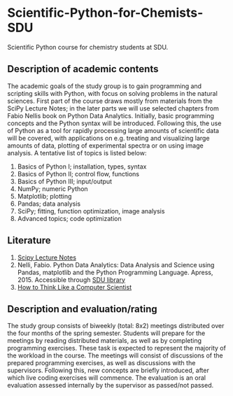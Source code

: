 # Scientific-Python-for-Chemists-SDU
Scientific Python course for chemistry students at SDU.

## Description of academic contents
The academic goals of the study group is to gain programming and scripting skills with Python, with focus on solving problems in the natural sciences. 
First part of the course draws mostly from materials from the SciPy Lecture Notes; in the later parts we will use selected chapters from Fabio Nellis book on Python Data Analytics. 
Initially, basic programming concepts and the Python syntax will be introduced. 
Following this, the use of Python as a tool for rapidly processing large amounts of scientific data will be covered, with applications on e.g. treating and visualizing large amounts of data, plotting of experimental spectra or on using image analysis. 
A tentative list of topics is listed below:

1. Basics of Python I; installation, types, syntax
2. Basics of Python II; control flow, functions
3. Basics of Python III; input/output
4. NumPy; numeric Python
5. Matplotlib; plotting
6. Pandas; data analysis 
7. SciPy; fitting, function optimization, image analysis
8. Advanced topics; code optimization

## Literature
1. [Scipy Lecture Notes](http://www.scipy-lectures.org/intro/)
2. Nelli, Fabio. Python Data Analytics: Data Analysis and Science using Pandas, matplotlib and the Python Programming Language. Apress, 2015. Accessible through [SDU library](https://link-springer-com.proxy1-bib.sdu.dk/content/pdf/10.1007%2F978-1-4842-0958-5.pdf)
3. [How to Think Like a Computer Scientist](http://interactivepython.org/runestone/static/thinkcspy/index.html)

## Description and evaluation/rating
The study group consists of biweekly (total: 8x2) meetings distributed over the four months of the spring semester. 
Students will prepare for the meetings by reading distributed materials, as well as by completing programming exercises. 
These task is expected to represent the majority of the workload in the course. 
The meetings will consist of discussions of the prepared programming exercises, as well as discussions with the supervisors. 
Following this, new concepts are briefly introduced, after which live coding exercises will commence. 
The evaluation is an oral evaluation assessed internally by the supervisor as passed/not passed.

